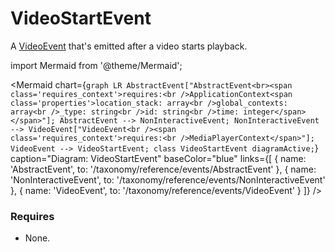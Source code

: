 # VideoStartEvent

A [VideoEvent](/taxonomy/reference/events/VideoEvent) that's emitted after a video starts playback.

import Mermaid from '@theme/Mermaid';

<Mermaid chart={`
	graph LR
    AbstractEvent["AbstractEvent<br><span class='requires_context'>requires:<br />ApplicationContext<span class='properties'>location_stack: array<br />global_contexts: array<br />_type: string<br />id: string<br />time: integer</span></span>"];
    AbstractEvent --> NonInteractiveEvent;
    NonInteractiveEvent --> VideoEvent["VideoEvent<br /><span class='requires_context'>requires:<br />MediaPlayerContext</span>"];
    VideoEvent --> VideoStartEvent;
    class VideoStartEvent diagramActive;
`} 
  caption="Diagram: VideoStartEvent" 
  baseColor="blue" 
  links={[
    { name: 'AbstractEvent', to: '/taxonomy/reference/events/AbstractEvent' },
    { name: 'NonInteractiveEvent', to: '/taxonomy/reference/events/NonInteractiveEvent' },
    { name: 'VideoEvent', to: '/taxonomy/reference/events/VideoEvent' }
  ]}
/>

### Requires
- None.